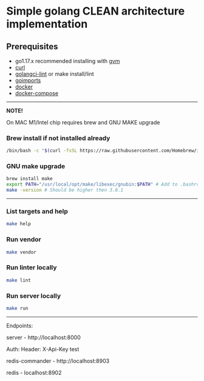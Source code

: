 # Simple golang CLEAN architecture implementation

## Prerequisites

- go1.17.x recommended installing with [gvm]
- [curl]
- [golangci-lint] or make install/lint
- [goimports]
- [docker]
- [docker-compose]

---
**NOTE!**

On MAC M1/Intel chip requires brew and GNU MAKE upgrade

### Brew install if not installed already

```bash
/bin/bash -c "$(curl -fsSL https://raw.githubusercontent.com/Homebrew/install/HEAD/install.sh)"
```

### GNU make upgrade

```bash
brew install make
export PATH="/usr/local/opt/make/libexec/gnubin:$PATH" # Add to .bashrc or .zshrc
make -version # Should be higher then 3.8.1
```

---

### List targets and help

```bash
make help
```

### Run vendor

```bash
make vendor
```

### Run linter locally

```bash
make lint
```

### Run server locally

```bash
make run
```

---
Endpoints:

server - http://localhost:8000

Auth: Header: X-Api-Key test

redis-commander - http://localhost:8903

redis - localhost:8902

<!--links-->

[goimports]: https://pkg.go.dev/golang.org/x/tools/cmd/goimports

[docker]: https://docs.docker.com/get-docker/

[curl]: https://curl.se/download.html

[golangci-lint]: https://golangci-lint.run/usage/install/

[gvm]: https://github.com/moovweb/gvm

[docker-compose]: https://docs.docker.com/compose/install/